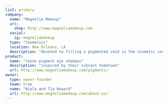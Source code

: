 ```yaml
---
list: primary
company:
  name: "Magnolia Makeup"
  url:
    shop: http://www.magnoliamakeup.com
  social:
    ig: magnoliamakeup
  type: "Cosmetics"
  location: New Orleans, LA
  description: "devoted to filling a pigmented void in the cosmetic industry"
product:
  name: "loose pigment eye shadows"
  description: "inspired by their vibrant hometown"
  url: http://www.magnoliamakeup.com/pigments/
owner:
  type: owner-founder
  team: true
  name: "Niala and Tia Howard"
  url: http://www.magnoliamakeup.com/about-us/
---
```


